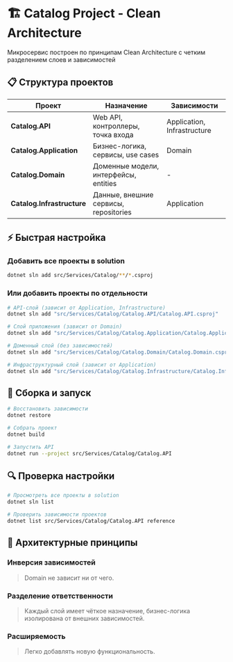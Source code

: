 # 🏗️ Catalog Project - Clean Architecture

Микросервис построен по принципам Clean Architecture с четким разделением слоев и зависимостей

## 📋 Структура проектов

| Проект | Назначение | Зависимости |
|--------|------------|-------------|
| **Catalog.API** | Web API, контроллеры, точка входа | Application, Infrastructure |
| **Catalog.Application** | Бизнес-логика, сервисы, use cases | Domain |
| **Catalog.Domain** | Доменные модели, интерфейсы, entities | - |
| **Catalog.Infrastructure** | Данные, внешние сервисы, repositories | Application |


## ⚡ Быстрая настройка

### Добавить все проекты в solution

```bash
dotnet sln add src/Services/Catalog/**/*.csproj
```

### Или добавить проекты по отдельности

```bash
# API-слой (зависит от Application, Infrastructure)
dotnet sln add "src/Services/Catalog/Catalog.API/Catalog.API.csproj"

# Слой приложения (зависит от Domain)
dotnet sln add "src/Services/Catalog/Catalog.Application/Catalog.Application.csproj"

# Доменный слой (без зависимостей)
dotnet sln add "src/Services/Catalog/Catalog.Domain/Catalog.Domain.csproj"

# Инфраструктурный слой (зависит от Application)
dotnet sln add "src/Services/Catalog/Catalog.Infrastructure/Catalog.Infrastructure.csproj"
```

## 🚀 Сборка и запуск

```bash
# Восстановить зависимости
dotnet restore

# Собрать проект
dotnet build

# Запустить API
dotnet run --project src/Services/Catalog/Catalog.API
```

## 🔍 Проверка настройки

```bash
# Просмотреть все проекты в solution
dotnet sln list

# Проверить зависимости проектов
dotnet list src/Services/Catalog/Catalog.API reference
```

## 🎯 Архитектурные принципы

### Инверсия зависимостей
> Domain не зависит ни от чего.

### Разделение ответственности
> Каждый слой имеет чёткое назначение, бизнес-логика изолирована от внешних зависимостей.

### Расширяемость
> Легко добавлять новую функциональность.
